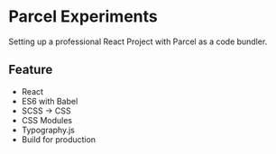 # Parcel Experiments

Setting up a professional React Project with Parcel as a code bundler.

## Feature

- React
- ES6 with Babel
- SCSS -> CSS
- CSS Modules
- Typography.js
- Build for production
